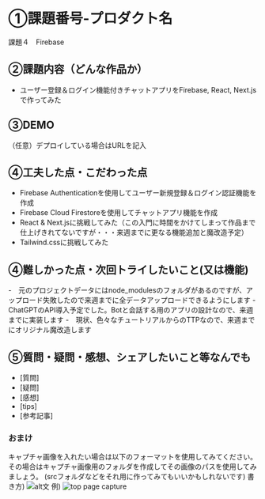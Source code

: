 # ①課題番号-プロダクト名
課題４　Firebase

## ②課題内容（どんな作品か）
- ユーザー登録＆ログイン機能付きチャットアプリをFirebase, React, Next.jsで作ってみた

## ③DEMO
（任意）デプロイしている場合はURLを記入

## ④工夫した点・こだわった点
- Firebase Authenticationを使用してユーザー新規登録＆ログイン認証機能を作成
- Firebase Cloud Firestoreを使用してチャットアプリ機能を作成
- React & Next.jsに挑戦してみた（この入門に時間をかけてしまって作品まで仕上げきれてないですが・・・来週までに更なる機能追加と魔改造予定）
- Tailwind.cssに挑戦してみた

## ④難しかった点・次回トライしたいこと(又は機能)
-　元のプロジェクトデータにはnode_modulesのフォルダがあるのですが、アップロード失敗したので来週までに全データアップロードできるようにします
-　ChatGPTのAPI導入予定でした。Botと会話する用のアプリの設計なので、来週までに実装します
-　現状、色々なチュートリアルからのTTPなので、来週までにオリジナル魔改造します

## ⑤質問・疑問・感想、シェアしたいこと等なんでも
- [質問]
- [疑問]
- [感想]
- [tips]
- [参考記事]


### おまけ
キャプチャ画像を入れたい場合は以下のフォーマットを使用してみてください。
その場合はキャプチャ画像用のフォルダを作成してその画像のパスを使用してみましょう。
(srcフォルダなどをそれ用に作ってみてもいいかもしれないです)
書き方)
![alt文](画像URL)
例)
![top page capture](./src/capture1.png)

